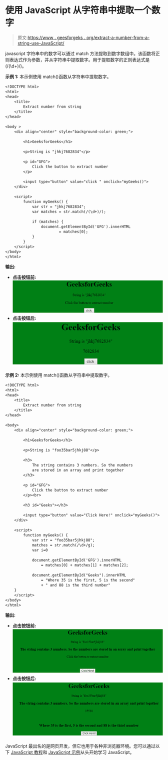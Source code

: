 # 使用 JavaScript 从字符串中提取一个数字

> 原文:[https://www . geesforgeks . org/extract-a-number-from-a-string-use-JavaScript/](https://www.geeksforgeeks.org/extract-a-number-from-a-string-using-javascript/)

javascript 字符串中的数字可以通过 match 方法提取到数字数组中。该函数将正则表达式作为参数，并从字符串中提取数字。用于提取数字的正则表达式是(/(\d+)/)。

**示例 1:** 本示例使用 match()函数从字符串中提取数字。

```
<!DOCTYPE html>
<html>
<head>
    <title>
        Extract number from string
    </title>
</head>

<body >
    <div align="center" style="background-color: green;">

        <h1>GeeksforGeeks</h1>

        <p>String is "jhkj7682834"</p>

        <p id="GFG"> 
            Click the button to extract number
        </p>

        <input type="button" value="click " onclick="myGeeks()">
    </div>

    <script>
        function myGeeks() {
            var str = "jhkj7682834";
            var matches = str.match(/(\d+)/);

            if (matches) {
                document.getElementById('GFG').innerHTML
                        = matches[0];
            }
        }
    </script>
</body>
</html>                                
```

**输出:**

*   **点击按钮前:**
    ![](img/4b0854366f49dc14128d240687c6ede9.png)
*   **点击按钮后:**
    ![](img/ef49437ccae0063b37edddf61776a8b9.png)

**示例 2:** 本示例使用 match()函数从字符串中提取数字。

```
<!DOCTYPE html>
<html>
<head>
    <title>
        Extract number from string
    </title>
</head>

<body>
    <div align="center" style="background-color: green;">

        <h1>GeeksforGeeks</h1>

        <p>String is "foo35bar5jhkj88"</p>

        <h3>
            The string contains 3 numbers. So the numbers
            are stored in an array and print together
        </h3>

        <p id="GFG">
            Click the button to extract number
        </p><br>

        <h3 id="Geeks"></h3>

        <input type="button" value="Click Here!" onclick="myGeeks()">
    </div>

    <script>
        function myGeeks() {
            var str = "foo35bar5jhkj88";
            matches = str.match(/\d+/g);
            var i=0

            document.getElementById('GFG').innerHTML
                = matches[0] + matches[1] + matches[2];

            document.getElementById("Geeks").innerHTML
                = "Where 35 is the first, 5 is the second"
                + " and 88 is the third number"
    }
    </script>
</body>
</html>                    
```

**输出:**

*   **点击按钮前:**
    ![](img/e49b0505bdeef4627f6889cbee81e8d7.png)
*   **点击按钮后:**
    ![](img/de77c36832f361eef68a34926f5aedc3.png)

JavaScript 最出名的是网页开发，但它也用于各种非浏览器环境。您可以通过以下 [JavaScript 教程](https://www.geeksforgeeks.org/javascript-tutorial/)和 [JavaScript 示例](https://www.geeksforgeeks.org/javascript-examples/)从头开始学习 JavaScript。